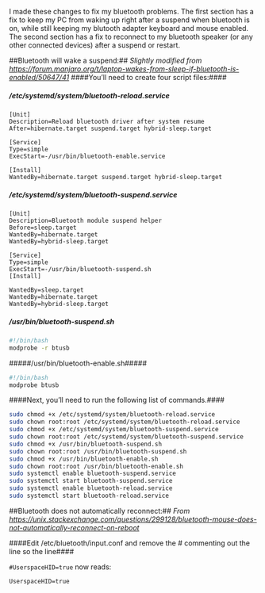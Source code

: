 I made these changes to fix my bluetooth problems. The first section has a fix to keep my PC from waking up right after a suspend when bluetooth is on, while still keeping my blutooth adapter keyboard and mouse enabled. The second section has a fix to reconnect to my bluetooth speaker (or any other connected devices) after a suspend or restart.

##Bluetooth will wake a suspend:##
*Slightly modified from https://forum.manjaro.org/t/laptop-wakes-from-sleep-if-bluetooth-is-enabled/50647/41*
####You’ll need to create four script files:####

##### /etc/systemd/system/bluetooth-reload.service #####
```
[Unit]
Description=Reload bluetooth driver after system resume
After=hibernate.target suspend.target hybrid-sleep.target

[Service]
Type=simple
ExecStart=-/usr/bin/bluetooth-enable.service

[Install]
WantedBy=hibernate.target suspend.target hybrid-sleep.target
```
##### /etc/systemd/system/bluetooth-suspend.service #####
```
[Unit]
Description=Bluetooth module suspend helper
Before=sleep.target
WantedBy=hibernate.target
WantedBy=hybrid-sleep.target

[Service]
Type=simple
ExecStart=-/usr/bin/bluetooth-suspend.sh
[Install]

WantedBy=sleep.target
WantedBy=hibernate.target
WantedBy=hybrid-sleep.target
```

##### /usr/bin/bluetooth-suspend.sh #####
```sh
#!/bin/bash
modprobe -r btusb
```

#####/usr/bin/bluetooth-enable.sh#####
```sh
#!/bin/bash
modprobe btusb
```

####Next, you’ll need to run the following list of commands.####

```sh
sudo chmod +x /etc/systemd/system/bluetooth-reload.service
sudo chown root:root /etc/systemd/system/bluetooth-reload.service
sudo chmod +x /etc/systemd/system/bluetooth-suspend.service
sudo chown root:root /etc/systemd/system/bluetooth-suspend.service
sudo chmod +x /usr/bin/bluetooth-suspend.sh
sudo chown root:root /usr/bin/bluetooth-suspend.sh
sudo chmod +x /usr/bin/bluetooth-enable.sh
sudo chown root:root /usr/bin/bluetooth-enable.sh
sudo systemctl enable bluetooth-suspend.service
sudo systemctl start bluetooth-suspend.service
sudo systemctl enable bluetooth-reload.service
sudo systemctl start bluetooth-reload.service
```

##Bluetooth does not automatically reconnect:##
*From https://unix.stackexchange.com/questions/299128/bluetooth-mouse-does-not-automatically-reconnect-on-reboot*

####Edit /etc/bluetooth/input.conf and remove the # commenting out the line so the line####

`#UserspaceHID=true`
now reads:

`UserspaceHID=true`
